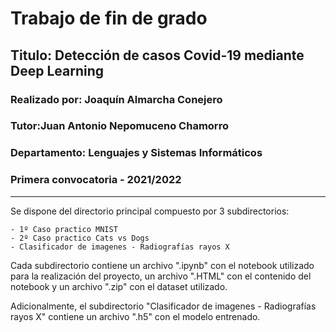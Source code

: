 # Trabajo de fin de grado 

## Titulo: Detección de casos Covid-19 mediante Deep Learning

### Realizado por: Joaquín Almarcha Conejero

### Tutor:Juan Antonio Nepomuceno Chamorro

### Departamento: Lenguajes y Sistemas Informáticos

### Primera convocatoria - 2021/2022
------------------------------------------------------------------------------------------------

Se dispone del directorio principal compuesto por 3 subdirectorios:
	
	- 1º Caso practico MNIST
	- 2º Caso practico Cats vs Dogs
	- Clasificador de imagenes - Radiografías rayos X 


Cada subdirectorio contiene un archivo ".ipynb" con el notebook utilizado para la realización del proyecto, un archivo ".HTML" con el contenido del notebook y un archivo ".zip" con el dataset utilizado. 

Adicionalmente, el subdirectorio "Clasificador de imagenes - Radiografías rayos X" contiene un archivo ".h5" con el modelo entrenado.
